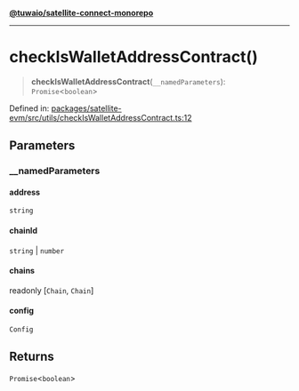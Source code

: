 [**@tuwaio/satellite-connect-monorepo**](../../../README.md)

***

# checkIsWalletAddressContract()

> **checkIsWalletAddressContract**(`__namedParameters`): `Promise`\<`boolean`\>

Defined in: [packages/satellite-evm/src/utils/checkIsWalletAddressContract.ts:12](https://github.com/TuwaIO/satellite-connect/blob/9d1ad32f8af8fc6063a3d0617e2ab1bd902762ad/packages/satellite-evm/src/utils/checkIsWalletAddressContract.ts#L12)

## Parameters

### \_\_namedParameters

#### address

`string`

#### chainId

`string` \| `number`

#### chains

readonly \[`Chain`, `Chain`\]

#### config

`Config`

## Returns

`Promise`\<`boolean`\>
